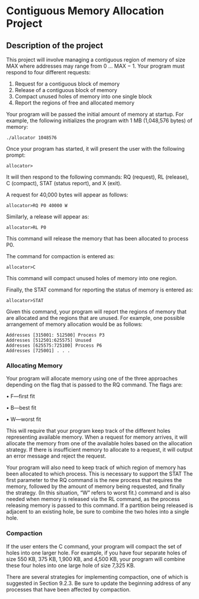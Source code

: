 # Contiguous Memory Allocation Project
## Description of the project
This project will involve managing a contiguous region of memory of size MAX where addresses may range from 0 ... MAX − 1. Your program must respond to four different requests:
1. Request for a contiguous block of memory
2. Release of a contiguous block of memory
3. Compact unused holes of memory into one single block
4. Report the regions of free and allocated memory

Your program will be passed the initial amount of memory at startup. For example, the following initializes the program with 1 MB (1,048,576 bytes) of memory:

`./allocator 1048576`

Once your program has started, it will present the user with the following prompt:

`allocator>`

It will then respond to the following commands: RQ (request), RL (release), C (compact), STAT (status report), and X (exit).

A request for 40,000 bytes will appear as follows:

`allocator>RQ P0 40000 W`

Similarly, a release will appear as:

`allocator>RL P0`

This command will release the memory that has been allocated to process P0. 

The command for compaction is entered as:

`allocator>C`

This command will compact unused holes of memory into one region.

Finally, the STAT command for reporting the status of memory is entered
as:

`allocator>STAT`

Given this command, your program will report the regions of memory that are allocated and the regions that are unused. 
For example, one possible arrangement of memory allocation would be as follows:

```Addresses [0:315000] Process P1
Addresses [315001: 512500] Process P3
Addresses [512501:625575] Unused
Addresses [625575:725100] Process P6
Addresses [725001] . . .
```

### Allocating Memory
Your program will allocate memory using one of the three approaches depending on the flag that is passed to the RQ command. The flags are:

• F—first fit

• B—best fit

• W—worst fit

This will require that your program keep track of the different holes representing available memory. When a request for memory arrives, it will allocate the memory from one of the available holes based on the allocation strategy. If there is insufficient memory to allocate to a request, it will output an error message and reject the request.

Your program will also need to keep track of which region of memory has been allocated to which process. This is necessary to support the STAT The first parameter to the RQ command is the new process that requires the memory, followed by the amount of memory being requested, and finally the strategy. (In this situation, “W” refers to worst fit.) command and is also needed when memory is released via the RL command, as the process releasing memory is passed to this command. If a partition being released is adjacent to an existing hole, be sure to combine the two holes into a single hole.

### Compaction
If the user enters the C command, your program will compact the set of holes into one larger hole. For example, if you have four separate holes of size 550 KB, 375 KB, 1,900 KB, and 4,500 KB, your program will combine these four holes into one large hole of size 7,325 KB.

There are several strategies for implementing compaction, one of which is suggested in Section 9.2.3. Be sure to update the beginning address of any processes that have been affected by compaction.
